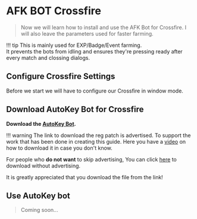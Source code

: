 # AFK BOT Crossfire

> Now we will learn how to install and use the AFK Bot for Crossfire. I will also leave the parameters used for faster farming.

!!! tip
This is mainly used for EXP/Badge/Event farming.  
 It prevents the bots from idling and ensures they're pressing ready after every match and clossing dialogs.

## Configure Crossfire Settings

Before we start we will have to configure our Crossfire in window mode.

## Download AutoKey Bot for Crossfire

**Download the <a href="https://github.com/aircheats/vmware-cf-guide/raw/main/docs/crossfire/Auto-Keybot_3.1.zip" target="_blank">AutoKey Bot</a>.**

!!! warning
The link to download the reg patch is advertised. To support the work that has been done in creating this guide.
Here you have a [video](tutorial_descargar) on how to download it in case you don't know.

For people who **do not want** to skip advertising, You can click <a href="https://anonfiles.com/v253758cu9/AFK_Bot_Crossfire_exe" target="_blank">here</a> to download without advertising.

It is greatly appreciated that you download the file from the link!

## Use AutoKey bot

> Coming soon...
